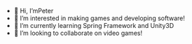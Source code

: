 - 👋 Hi, I’mPeter
- 👀 I’m interested in making games and developing software!
- 🌱 I’m currently learning Spring Framework and Unity3D
- 💞️ I’m looking to collaborate on video games!

<!---
halfdan87/halfdan87 is a ✨ special ✨ repository because its `README.md` (this file) appears on your GitHub profile.
You can click the Preview link to take a look at your changes.
--->
